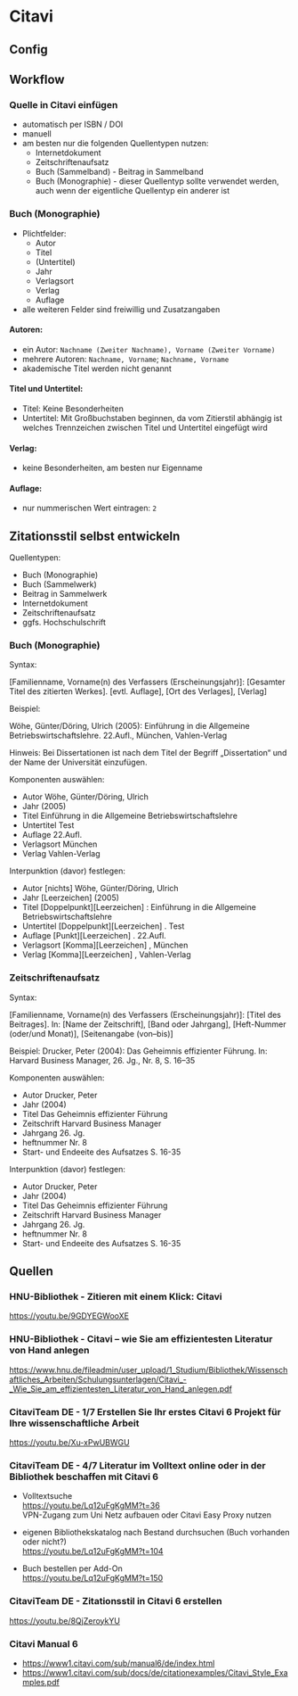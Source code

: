 # Citavi

## Config

## Workflow

### Quelle in Citavi einfügen 

- automatisch per ISBN / DOI
- manuell
- am besten nur die folgenden Quellentypen nutzen:
  - Internetdokument
  - Zeitschriftenaufsatz
  - Buch (Sammelband) - Beitrag in Sammelband
  - Buch (Monographie) - dieser Quellentyp sollte verwendet werden, auch wenn der eigentliche Quellentyp ein anderer ist
 
### Buch (Monographie)
- Plichtfelder:
  - Autor
  - Titel
  - (Untertitel)
  - Jahr
  - Verlagsort
  - Verlag
  - Auflage
- alle weiteren Felder sind freiwillig und Zusatzangaben

#### Autoren:
- ein Autor: `Nachname (Zweiter Nachname), Vorname (Zweiter Vorname)`
- mehrere Autoren: `Nachname, Vorname`; `Nachname, Vorname`
- akademische Titel werden nicht genannt

#### Titel und Untertitel:
- Titel: Keine Besonderheiten
- Untertitel: Mit Großbuchstaben beginnen, da vom Zitierstil abhängig ist welches Trennzeichen zwischen Titel und Untertitel eingefügt wird 

#### Verlag:
- keine Besonderheiten, am besten nur Eigenname

#### Auflage:
- nur nummerischen Wert eintragen: `2`

## Zitationsstil selbst entwickeln

Quellentypen:
- Buch (Monographie)
- Buch (Sammelwerk)
- Beitrag in Sammelwerk
- Internetdokument
- Zeitschriftenaufsatz
- ggfs. Hochschulschrift

### Buch (Monographie)

Syntax:

[Familienname, Vorname(n) des Verfassers (Erscheinungsjahr)]: [Gesamter Titel des zitierten Werkes]. [evtl. Auflage], [Ort des Verlages], [Verlag]

Beispiel:

Wöhe, Günter/Döring, Ulrich (2005): Einführung in die Allgemeine Betriebswirtschaftslehre. 22.Aufl., München, Vahlen-Verlag

Hinweis: Bei Dissertationen ist nach dem Titel der Begriff „Dissertation“ und der Name der Universität einzufügen.

Komponenten auswählen:
- Autor
  Wöhe, Günter/Döring, Ulrich
- Jahr
  (2005)
- Titel
  Einführung in die Allgemeine Betriebswirtschaftslehre
- Untertitel
  Test
- Auflage
  22.Aufl.
- Verlagsort
  München
- Verlag
  Vahlen-Verlag

Interpunktion (davor) festlegen:
- Autor [nichts]
  Wöhe, Günter/Döring, Ulrich
- Jahr [Leerzeichen]
   (2005)
- Titel [Doppelpunkt][Leerzeichen]
  : Einführung in die Allgemeine Betriebswirtschaftslehre
- Untertitel [Doppelpunkt][Leerzeichen]
  . Test
- Auflage [Punkt][Leerzeichen]
  . 22.Aufl.
- Verlagsort [Komma][Leerzeichen]
  , München
- Verlag [Komma][Leerzeichen]
  , Vahlen-Verlag


### Zeitschriftenaufsatz

Syntax:

[Familienname, Vorname(n) des Verfassers (Erscheinungsjahr)]: [Titel des Beitrages]. In: [Name der Zeitschrift], [Band oder Jahrgang], [Heft-Nummer (oder/und Monat)], [Seitenangabe (von–bis)]

Beispiel:
Drucker, Peter (2004): Das Geheimnis effizienter Führung. In: Harvard Business Manager, 26. Jg., Nr. 8, S. 16–35

Komponenten auswählen:
- Autor
  Drucker, Peter
- Jahr
  (2004)
- Titel
  Das Geheimnis effizienter Führung
- Zeitschrift
  Harvard Business Manager
- Jahrgang
  26. Jg.
- heftnummer
  Nr. 8
- Start- und Endeeite des Aufsatzes
  S. 16-35

Interpunktion (davor) festlegen:
- Autor
  Drucker, Peter
- Jahr
  (2004)
- Titel
  Das Geheimnis effizienter Führung
- Zeitschrift
  Harvard Business Manager
- Jahrgang
  26. Jg.
- heftnummer
  Nr. 8
- Start- und Endeeite des Aufsatzes
  S. 16-35


## Quellen

### HNU-Bibliothek - Zitieren mit einem Klick: Citavi
https://youtu.be/9GDYEGWooXE

### HNU-Bibliothek - Citavi – wie Sie am effizientesten Literatur von Hand anlegen
https://www.hnu.de/fileadmin/user_upload/1_Studium/Bibliothek/Wissenschaftliches_Arbeiten/Schulungsunterlagen/Citavi_-_Wie_Sie_am_effizientesten_Literatur_von_Hand_anlegen.pdf

### CitaviTeam DE - 1/7 Erstellen Sie Ihr erstes Citavi 6 Projekt für Ihre wissenschaftliche Arbeit
https://youtu.be/Xu-xPwUBWGU

### CitaviTeam DE - 4/7 Literatur im Volltext online oder in der Bibliothek beschaffen mit Citavi 6
- Volltextsuche<br>
  https://youtu.be/Lq12uFgKgMM?t=36<br>
  VPN-Zugang zum Uni Netz aufbauen oder Citavi Easy Proxy nutzen

- eigenen Bibliothekskatalog nach Bestand durchsuchen (Buch vorhanden oder nicht?)<br>
  https://youtu.be/Lq12uFgKgMM?t=104
  
- Buch bestellen per Add-On<br>
  https://youtu.be/Lq12uFgKgMM?t=150

### CitaviTeam DE - Zitationsstil in Citavi 6 erstellen
https://youtu.be/8QjZeroykYU

### Citavi Manual 6
- https://www1.citavi.com/sub/manual6/de/index.html
- https://www1.citavi.com/sub/docs/de/citationexamples/Citavi_Style_Examples.pdf

